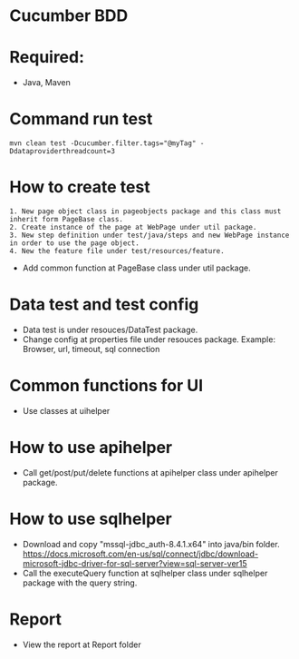 # Cucumber BDD
# Required:
* Java, Maven
# Command run test
    mvn clean test -Dcucumber.filter.tags="@myTag" -Ddataproviderthreadcount=3

# How to create test

    1. New page object class in pageobjects package and this class must inherit form PageBase class.
    2. Create instance of the page at WebPage under util package.
    3. New step definition under test/java/steps and new WebPage instance in order to use the page object.
    4. New the feature file under test/resources/feature. 
    
    
* Add common function at PageBase class under util package.

# Data test and test config
* Data test is under resouces/DataTest package.
* Change config at properties file under resouces package.
    Example: Browser, url, timeout, sql connection
    
# Common functions for UI
* Use classes at uihelper

# How to use apihelper
* Call get/post/put/delete functions at apihelper class under apihelper package.

# How to use sqlhelper
* Download and copy "mssql-jdbc_auth-8.4.1.x64" into java/bin folder.
https://docs.microsoft.com/en-us/sql/connect/jdbc/download-microsoft-jdbc-driver-for-sql-server?view=sql-server-ver15
* Call the executeQuery function at sqlhelper class under sqlhelper package with the query string.

# Report
* View the report at Report folder
   
